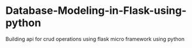 # Database-Modeling-in-Flask-using-python
Building api for crud operations using flask micro framework using python
